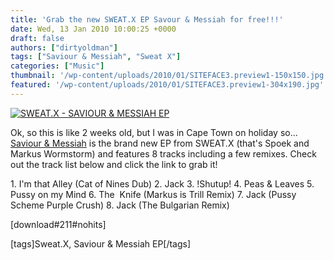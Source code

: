 ```yaml
---
title: 'Grab the new SWEAT.X EP Savour & Messiah for free!!!'
date: Wed, 13 Jan 2010 10:00:25 +0000
draft: false
authors: ["dirtyoldman"]
tags: ["Saviour & Messiah", "Sweat X"]
categories: ["Music"]
thumbnail: '/wp-content/uploads/2010/01/SITEFACE3.preview1-150x150.jpg'
featured: '/wp-content/uploads/2010/01/SITEFACE3.preview1-304x190.jpg'
---
```


[![](/wp-content/uploads/2010/01/SITEFACE3.preview.jpg "SWEAT.X - SAVIOUR & MESSIAH EP")](/wp-content/plugins/download-monitor/download.php?id=211)

Ok, so this is like 2 weeks old, but I was in Cape Town on holiday so... [Saviour & Messiah](http://2faced1.com/blogs/zombo/download-sweatx-saviour-messiah-ep) is the brand new EP from SWEAT.X (that's Spoek and Markus Wormstorm) and features 8 tracks including a few remixes. Check out the track list below and click the link to grab it!

1\. I'm that Alley (Cat of Nines Dub) 2. Jack 3. !Shutup! 4. Peas & Leaves 5. Pussy on my Mind 6. The  Knife (Markus is Trill Remix) 7. Jack (Pussy Scheme Purple Crush) 8. Jack (The Bulgarian Remix)

\[download#211#nohits\]

\[tags\]Sweat.X, Saviour & Messiah EP\[/tags\]